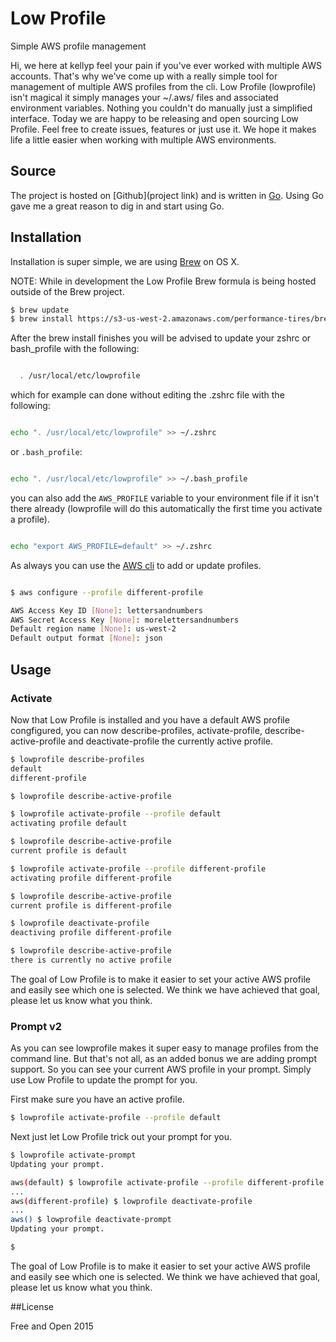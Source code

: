 # Low Profile
Simple AWS profile management

Hi, we here at kellyp feel your pain if you've ever worked with multiple AWS
accounts.  That's why we've come up with a really simple tool for management of multiple AWS profiles from the cli.  Low Profile (lowprofile) isn't magical it simply manages your ~/.aws/ files and associated environment variables.  Nothing you couldn't do manually just a simplified interface.  Today we are happy to be releasing and open sourcing Low Profile.  Feel free to create issues, features or just use it.  We hope it makes life a little easier when working with multiple AWS environments.

## Source

The project is hosted on [Github](project link) and is written in [Go](https://golang.org).  Using Go gave me a great reason to dig in and start using Go.

## Installation

Installation is super simple, we are using [Brew](http://brew.sh) on OS X.

NOTE: While in development the Low Profile Brew formula is being hosted outside of the Brew project.

```bash
$ brew update
$ brew install https://s3-us-west-2.amazonaws.com/performance-tires/brew/latest/lowprofile.rb
```

After the brew install finishes you will be advised to update your zshrc or bash_profile with the following:

```bash

  . /usr/local/etc/lowprofile

```

which for example can done without editing the .zshrc file with the following:

```bash

echo ". /usr/local/etc/lowprofile" >> ~/.zshrc

```

or `.bash_profile`:

```bash

echo ". /usr/local/etc/lowprofile" >> ~/.bash_profile

```

you can also add the `AWS_PROFILE` variable to your environment file if it
isn't there already (lowprofile will do this automatically the first time you activate
a profile).

```bash

echo "export AWS_PROFILE=default" >> ~/.zshrc

```

As always you can use the [AWS cli](http://aws.amazon.com/cli/) to add or update profiles.  

```bash

$ aws configure --profile different-profile

AWS Access Key ID [None]: lettersandnumbers
AWS Secret Access Key [None]: morelettersandnumbers
Default region name [None]: us-west-2
Default output format [None]: json

```

## Usage

### Activate

Now that Low Profile is installed and you have a default AWS profile congfigured, you can now describe-profiles, activate-profile, describe-active-profile and deactivate-profile the currently active  profile.  


```bash
$ lowprofile describe-profiles
default
different-profile

$ lowprofile describe-active-profile

$ lowprofile activate-profile --profile default
activating profile default

$ lowprofile describe-active-profile
current profile is default

$ lowprofile activate-profile --profile different-profile
activating profile different-profile

$ lowprofile describe-active-profile
current profile is different-profile

$ lowprofile deactivate-profile
deactiving profile different-profile

$ lowprofile describe-active-profile
there is currently no active profile

```

The goal of Low Profile is to make it easier to set your active AWS profile and
easily see which one is selected.  We think we have achieved that goal, please let us know what you think.


### Prompt v2

As you can see lowprofile makes it super easy to manage profiles from the command line.  But that's not all, as an added bonus we are adding prompt support.  So you can see your current AWS profile in your prompt.  Simply use Low Profile to update the prompt for you.  

First make sure you have an active profile.
```bash
$ lowprofile activate-profile --profile default

```

Next just let Low Profile trick out your prompt for you.

```bash
$ lowprofile activate-prompt
Updating your prompt.

aws(default) $ lowprofile activate-profile --profile different-profile
...
aws(different-profile) $ lowprofile deactivate-profile
...
aws() $ lowprofile deactivate-prompt
Updating your prompt.

$
```

The goal of Low Profile is to make it easier to set your active AWS profile and
easily see which one is selected.  We think we have achieved that goal, please let us know what you think.

##License

Free and Open 2015
